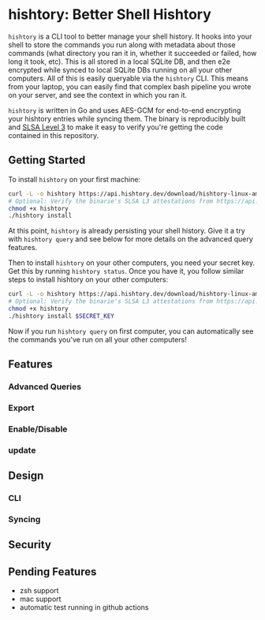 # hishtory: Better Shell Hishtory

`hishtory` is a CLI tool to better manage your shell history. It hooks into your shell to store the commands you run along with metadata about those commands (what directory you ran it in, whether it succeeded or failed, how long it took, etc). This is all stored in a local SQLite DB, and then e2e encrypted while synced to local SQLite DBs running on all your other computers. All of this is easily queryable via the `hishtory` CLI. This means from your laptop, you can easily find that complex bash pipeline you wrote on your server, and see the context in which you ran it. 

`hishtory` is written in Go and uses AES-GCM for end-to-end encrypting your hishtory entries while syncing them. The binary is reproducibly built and [SLSA Level 3](https://slsa.dev/) to make it easy to verify you're getting the code contained in this repository. 

## Getting Started

To install `hishtory` on your first machine:

```bash
curl -L -o hishtory https://api.hishtory.dev/download/hishtory-linux-amd64
# Optional: Verify the binarie's SLSA L3 attestations from https://api.hishtory.dev/download/hishtory-linux-amd64.intoto.jsonl
chmod +x hishtory
./hishtory install
```

At this point, `hishtory` is already persisting your shell history. Give it a try with `hishtory query` and see below for more details on the advanced query features. 

Then to install `hishtory` on your other computers, you need your secret key. Get this by running `hishtory status`. Once you have it, you follow similar steps to install hishtory on your other computers:

```bash
curl -L -o hishtory https://api.hishtory.dev/download/hishtory-linux-amd64
# Optional: Verify the binarie's SLSA L3 attestations from https://api.hishtory.dev/download/hishtory-linux-amd64.intoto.jsonl
chmod +x hishtory
./hishtory install $SECRET_KEY
```

Now if you run `hishtory query` on first computer, you can automatically see the commands you've run on all your other computers!

## Features

### Advanced Queries

### Export

### Enable/Disable

### update

## Design

### CLI 

### Syncing

## Security

## Pending Features

* zsh support
* mac support 
* automatic test running in github actions